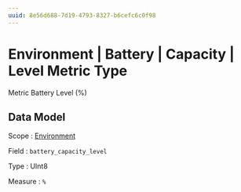 ```yaml
---
uuid: 8e56d688-7d19-4793-8327-b6cefc6c0f98
---
```

# Environment | Battery | Capacity | Level Metric Type

Metric Battery Level (%)

## Data Model

Scope
: [Environment](../../../metric-scopes-reference/environment.md)

Field
: `battery_capacity_level`

Type
: UInt8

Measure
: `%`
